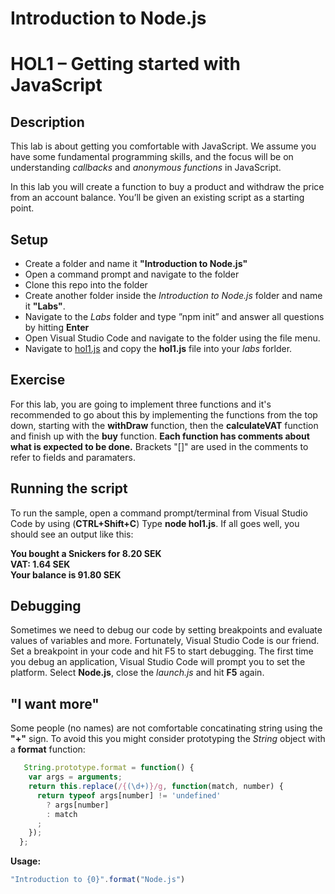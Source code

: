 # Introduction to Node.js
# HOL1 – Getting started with JavaScript
## Description
This lab is about getting you comfortable with JavaScript. We assume you have some fundamental programming skills, and the focus will be on understanding *callbacks* and *anonymous functions* in JavaScript.

In this lab you will create a function to buy a product and withdraw the price from an account balance. You’ll be given an existing script as a starting point.
## Setup
* Create a folder and name it **"Introduction to Node.js"**
* Open a command prompt and navigate to the folder
* Clone this repo into the folder
* Create another folder inside the *Introduction to Node.js* folder and name it **"Labs"**.
* Navigate to the *Labs* folder and type ”npm init” and answer all questions by hitting **Enter**
* Open Visual Studio Code and navigate to the folder using the file menu.
* Navigate to [hol1.js](https://github.com/wmmihaa/Introduction-to-Node.js/blob/master/start/hol1.js) and copy the **hol1.js** file into your *labs* forlder.

## Exercise
For this lab, you are going to implement three functions and it's recommended to go about this by implementing the functions from the top down, starting with the **withDraw** function, then the **calculateVAT** function and finish up with the **buy** function. __Each function has comments about what is expected to be done.__ Brackets "[]" are used in the comments to refer to fields and paramaters.
## Running the script
To run the sample, open a command prompt/terminal from Visual Studio Code by using (**CTRL+Shift+C**) Type **node hol1.js**.
If all goes well, you should see an output like this:

**You bought a Snickers for 8.20 SEK**  
**VAT: 1.64 SEK**  
**Your balance is 91.80 SEK**  

## Debugging
Sometimes we need to debug our code by setting breakpoints and evaluate values of variables and more. Fortunately, Visual Studio Code is our friend. Set a breakpoint in your code and hit F5 to start debugging. The first time you debug an application, Visual Studio Code will prompt you to set the platform. Select **Node.js**, close the *launch.js* and hit **F5** again.

## "I want more"
Some people (no names) are not comfortable concatinating string using the **"+"** sign. To avoid this you might consider prototyping the *String* object with a **format** function:

```js
   String.prototype.format = function() {
    var args = arguments;
    return this.replace(/{(\d+)}/g, function(match, number) { 
      return typeof args[number] != 'undefined'
        ? args[number]
        : match
      ;
    });
  };
```
**Usage:**
```js
"Introduction to {0}".format("Node.js")
```
